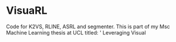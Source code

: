 # VisuaRL
Code for  K2VS, RLINE, ASRL and segmenter. This is part of my Msc Machine Learning thesis at UCL titled:  ' Leveraging Visual 
